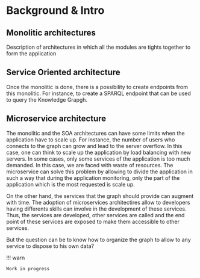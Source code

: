 # Background & Intro

## Monolitic architectures
Description of architectures in which all the modules are tights together to form the application

## Service Oriented architecture
Once the monolitic is done, there is a possibility to create endpoints from this monolitic. For instance, to create a SPARQL endpoint that can be used to query the Knowledge Grapgh.

## Microservice architecture
The monolitic and the SOA architectures can have some limits when the application have to scale up. For instance, the number of users who connects to the graph can grow and lead to the server overflow. In this case, one can think to scale up the application by load balancing with new servers. In some cases, only some services of the application is too much demanded. In this case, we are faced with waste of resources. The microservice can solve this problem by allowing to divide the application in such a way that during the application monitoring, only the part of the application which is the most requested is scale up.

On the other hand, the services that the graph should provide can augment with time. The adoption of microservices architectires allow to developers having differents skills can involve in the development of these services. Thus, the services are developed, other services are called and the end point of these services are exposed to make them accessible to other services.

But the question can be to know how to organize the graph to allow to any service to dispose to his own data?


!!! warn

    Work in progress
